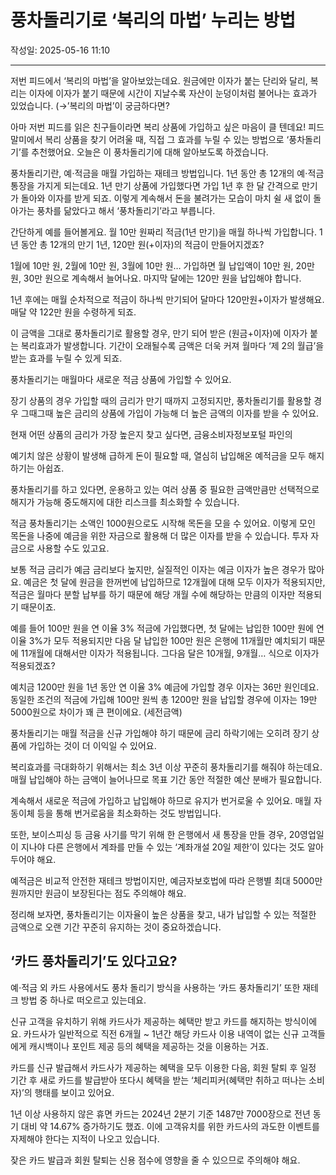 # 풍차돌리기로 ‘복리의 마법’ 누리는 방법

작성일: 2025-05-16 11:10

---

저번 피드에서 ‘복리의 마법’을 알아보았는데요. 원금에만 이자가 붙는 단리와 달리, 복리는 이자에 이자가 붙기 때문에 시간이 지날수록 자산이 눈덩이처럼 불어나는 효과가 있었습니다.  (→’복리의 마법’이 궁금하다면?

아마 저번 피드를 읽은 친구들이라면 복리 상품에 가입하고 싶은 마음이 클 텐데요! 피드 말미에서 복리 상품을 찾기 어려울 때, 직접 그 효과를 누릴 수 있는 방법으로 ‘풍차돌리기’를 추천했어요. 오늘은 이 풍차돌리기에 대해 알아보도록 하겠습니다.

풍차돌리기란, 예⋅적금을 매월 가입하는 재테크 방법입니다. 1년 동안 총 12개의 예⋅적금 통장을 가지게 되는데요. 1년 만기 상품에 가입했다면 가입 1년 후 한 달 간격으로 만기가 돌아와 이자를 받게 되죠. 이렇게 계속해서 돈을 불려가는 모습이 마치 쉴 새 없이 돌아가는 풍차를 닮았다고 해서 ‘풍차돌리기’라고 부릅니다.

간단하게 예를 들어볼게요. 월 10만 원짜리 적금(1년 만기)을 매월 하나씩 가입합니다. 1년 동안 총 12개의 만기 1년, 120만 원(+이자)의 적금이 만들어지겠죠?

1월에 10만 원, 2월에 10만 원, 3월에 10만 원… 가입하면 월 납입액이 10만 원, 20만 원, 30만 원으로 계속해서 늘어나요. 마지막 달에는 120만 원을 납입해야 합니다.

1년 후에는 매월 순차적으로 적금이 하나씩 만기되어 달마다 120만원+이자가 발생해요. 매달 약 122만 원을 수령하게 되죠.

이 금액을 그대로 풍차돌리기로 활용할 경우, 만기 되어 받은 (원금+이자)에 이자가 붙는 복리효과가 발생합니다. 기간이 오래될수록 금액은 더욱 커져 월마다 ‘제 2의 월급’을 받는 효과를 누릴 수 있게 되죠.

풍차돌리기는 매월마다 새로운 적금 상품에 가입할 수 있어요.

장기 상품의 경우 가입할 때의 금리가 만기 때까지 고정되지만, 풍차돌리기를 활용할 경우 그때그때 높은 금리의 상품에 가입이 가능해 더 높은 금액의 이자를 받을 수 있어요.

현재 어떤 상품의 금리가 가장 높은지 찾고 싶다면, 금융소비자정보포털 파인의

예기치 않은 상황이 발생해 급하게 돈이 필요할 때, 열심히 납입해온 예적금을 모두 해지하기는 아쉽죠.

풍차돌리기를 하고 있다면, 운용하고 있는 여러 상품 중 필요한 금액만큼만 선택적으로 해지가 가능해 중도해지에 대한 리스크를 최소화할 수 있습니다.

적금 풍차돌리기는 소액인 1000원으로도 시작해 목돈을 모을 수 있어요. 이렇게 모인 목돈을 나중에 예금을 위한 자금으로 활용해 더 많은 이자를 받을 수 있습니다. 투자 자금으로 사용할 수도 있고요.

보통 적금 금리가 예금 금리보다 높지만, 실질적인 이자는 예금 이자가 높은 경우가 많아요. 예금은 첫 달에 원금을 한꺼번에 납입하므로 12개월에 대해 모두 이자가 적용되지만, 적금은 월마다 분할 납부를 하기 때문에 해당 개월 수에 해당하는 만큼의 이자만 적용되기 때문이죠.

예를 들어 100만 원을 연 이율 3% 적금에 가입했다면, 첫 달에는 납입한 100만 원에 연 이율 3%가 모두 적용되지만 다음 달 납입한 100만 원은 은행에 11개월만 예치되기 때문에 11개월에 대해서만 이자가 적용됩니다. 그다음 달은 10개월, 9개월… 식으로 이자가 적용되겠죠?

예치금 1200만 원을 1년 동안 연 이율 3% 예금에 가입할 경우 이자는 36만 원인데요. 동일한 조건의 적금에 가입해 100만 원씩 총 1200만 원을 납입할 경우에 이자는 19만 5000원으로 차이가 꽤 큰 편이에요. (세전금액)

풍차돌리기는 매월 적금을 신규 가입해야 하기 때문에 금리 하락기에는 오히려 장기 상품에 가입하는 것이 더 이익일 수 있어요.

복리효과를 극대화하기 위해서는 최소 3년 이상 꾸준히 풍차돌리기를 해줘야 하는데요. 매월 납입해야 하는 금액이 늘어나므로 목표 기간 동안 적절한 예산 분배가 필요합니다.

계속해서 새로운 적금에 가입하고 납입해야 하므로 유지가 번거로울 수 있어요. 매월 자동이체 등을 통해 번거로움을 최소화하는 것도 방법입니다.

또한, 보이스피싱 등 금융 사기를 막기 위해 한 은행에서 새 통장을 만들 경우, 20영업일이 지나야 다른 은행에서 계좌를 만들 수 있는 ‘계좌개설 20일 제한’이 있다는 것도 알아두어야 해요.

예적금은 비교적 안전한 재테크 방법이지만, 예금자보호법에 따라 은행별 최대 5000만 원까지만 원금이 보장된다는 점도 주의해야 해요.

정리해 보자면, 풍차돌리기는 이자율이 높은 상품을 찾고, 내가 납입할 수 있는 적절한 금액으로 오랜 기간 꾸준히 유지하는 것이 중요하겠습니다.

## ‘카드 풍차돌리기’도 있다고요?

예⋅적금 외 카드 사용에서도 풍차 돌리기 방식을 사용하는 ‘카드 풍차돌리기’ 또한 재테크 방법 중 하나로 떠오르고 있는데요.

신규 고객을 유치하기 위해 카드사가 제공하는 혜택만 받고 카드를 해지하는 방식이에요. 카드사가 일반적으로 직전 6개월 ~ 1년간 해당 카드사 이용 내역이 없는 신규 고객들에게 캐시백이나 포인트 제공 등의 혜택을 제공하는 것을 이용하는 거죠.

카드를 신규 발급해서 카드사가 제공하는 혜택을 모두 이용한 다음, 회원 탈퇴 후 일정 기간 후 새로 카드를 발급받아 또다시 혜택을 받는 ‘체리피커(혜택만 취하고 떠나는 소비자)’의 행태를 보이고 있어요.

1년 이상 사용하지 않은 휴면 카드는 2024년 2분기 기준 1487만 7000장으로 전년 동기 대비 약 14.67% 증가하기도 했죠. 이에 고객유치를 위한 카드사의 과도한 이벤트를 자제해야 한다는 지적이 나오고 있습니다.

잦은 카드 발급과 회원 탈퇴는 신용 점수에 영향을 줄 수 있으므로 주의해야 해요.